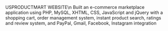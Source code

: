 USPRODUCTMART WEBSITE\n
Built an e-commerce marketplace application using PHP, MySQL, XHTML, CSS, JavaScript and jQuery with a shopping cart, order management system, instant product search, ratings and review system, and PayPal, Gmail, Facebook, Instagram integration
